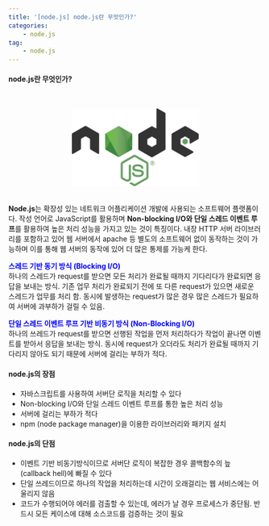 ```yaml
---
title: '[node.js] node.js란 무엇인가?'
categories:
    - node.js
tag:
    - node.js
---
```


#### node.js란 무엇인가?  

<br><center><img src="/assets/images/posts/2023-02-02-nodejs란 무엇인가/node.png" style="width: 50%; height: 50%;"></center><br>  

**Node.js**는 확장성 있는 네트워크 어플리케이션 개발에 사용되는 소프트웨어 플랫폼이다. 작성 언어로 JavaScript를 활용하며 **Non-blocking I/O와 단일 스레드 이벤트 루프**를 활용하여 높은 처리 성능을 가지고 있는 것이 특징이다. 내장 HTTP 서버 라이브러리를 포함하고 있어 웹 서버에서 apache 등 별도의 소프트웨어 없이 동작하는 것이 가능하며 이를 통해 웹 서버의 동작에 있어 더 많은 통제를 가능케 한다.  

**<span style="color:blue">스레드 기반 동기 방식 (Blocking I/O)</span>**  
하나의 스레드가 request를 받으면 모든 처리가 완료될 때까지 기다리다가 완료되면 응답을 보내는 방식. 기존 업무 처리가 완료되기 전에 또 다른 request가 있으면 새로운 스레드가 업무를 처리 함. 동시에 발생하는 request가 많은 경우 많은 스레드가 필요하여 서버에 과부하가 걸릴 수 있음.  

**<span style="color:blue">단일 스레드 이벤트 루프 기반 비동기 방식 (Non-Blocking I/O)</span>**  
하나의 쓰레드가 request를 받으면 선행된 작업을 먼저 처리하다가 작업이 끝나면 이벤트를 받아서 응답을 보내는 방식. 동시에 request가 오더라도 처리가 완료될 때까지 기다리지 않아도 되기 때문에 서버에 걸리는 부하가 적다.  

#### node.js의 장점  
- 자바스크립트를 사용하여 서버단 로직을 처리할 수 있다
- Non-blocking I/O와 단일 스레드 이벤트 루프를 통한 높은 처리 성능
- 서버에 걸리는 부하가 적다
- npm (node package manager)을 이용한 라이브러리와 패키지 설치  

#### node.js의 단점  
- 이벤트 기반 비동기방식이므로 서버단 로직이 복잡한 경우 콜백함수의 늪 (callback hell)에 빠질 수 있다
- 단일 쓰레드이므로 하나의 작업을 처리하는데 시간이 오래걸리는 웹 서비스에는 어울리지 않음
- 코드가 수행되어야 에러를 검출할 수 있는데, 에러가 날 경우 프로세스가 중단됨. 반드시 모든 케이스에 대해 소스코드를 검증하는 것이 필요  
